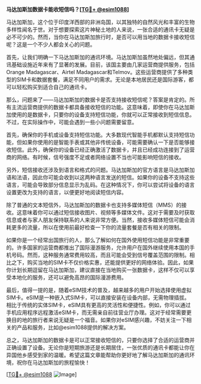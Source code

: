 **马达加斯加数据卡能收短信吗？[[TG💪+ @esim1088](https://t.me/s/esim1088)]**

马达加斯加，这个位于印度洋西部的非洲岛国，以其独特的自然风光和丰富的生物多样性闻名于世。对于想要探索这片神秘土地的人来说，一张合适的通讯卡无疑是必不可少的。然而，当你在马达加斯加旅行时，是否可以用当地的数据卡接收短信呢？这是一个不少人都会关心的问题。

首先，让我们明确一下马达加斯加的通讯环境。马达加斯加虽然地处偏远，但其通讯基础设施近年来有了显著的发展。目前，该国主要由几家运营商提供服务，包括Orange Madagascar、Airtel Madagascar和Telmov。这些运营商提供了多种类型的SIM卡和数据套餐，满足不同用户的需求。无论是本地居民还是国际游客，都可以轻松购买到适合自己的通讯卡。

那么，问题来了——马达加斯加的数据卡是否支持接收短信呢？答案是肯定的。所有主流运营商提供的数据卡都具备接收短信的功能。这意味着，即使你在马达加斯加使用的是数据卡，只要你的设备支持短信功能，你就可以正常接收到短信信息。不过，在实际操作中，可能会遇到一些小问题需要留意。

首先，确保你的手机或设备支持短信功能。大多数现代智能手机都默认支持短信功能，但如果你使用的是智能手表或其他非传统设备，可能需要确认一下是否能够接收短信。此外，确保你的设备已经正确激活了数据卡，并且已经成功连接到了运营商的网络。有时候，信号强度不足或者网络设置不当也可能影响短信的接收。

另外，短信接收还涉及到语言和格式的问题。马达加斯加的官方语言是马达加斯加语和法语，因此你可能会收到以这两种语言发送的短信。如果你的设备不支持这些语言，可能会导致部分信息显示为乱码。在这种情况下，你可以尝试将设备的语言设置更改为支持的语言，以便更好地阅读短信内容。

除了普通的文本短信外，马达加斯加的数据卡也支持多媒体短信（MMS）的接收。这意味着你可以通过短信接收图片、视频等多媒体文件。这对于需要及时获取信息或者与家人朋友保持联系的人来说非常方便。当然，接收多媒体短信可能会消耗更多的流量，所以在使用前最好检查一下你的流量套餐是否有相关的限制。

如果你是一个经常出国旅行的人，那么了解如何在国外使用短信功能是非常重要的。许多国家的运营商都推出了国际漫游服务，允许用户在国外继续使用本国的手机号码。然而，这种服务通常费用较高，而且可能会受到信号覆盖范围的限制。相比之下，购买当地的SIM卡不仅价格实惠，还能提供更好的网络体验。因此，如果你计划长期逗留在马达加斯加，建议直接在当地购买一张数据卡，这样不仅可以享受本地化的服务，还可以避免高昂的国际漫游费用。

最后，值得一提的是，随着eSIM技术的普及，越来越多的用户开始选择使用虚拟SIM卡。eSIM是一种嵌入式SIM卡，可以直接安装在设备内部，无需物理插拔。相比于传统的实体SIM卡，eSIM具有更高的灵活性和便捷性。例如，你可以通过手机应用程序远程激活eSIM卡，而无需亲自前往营业厅办理。这对于经常需要更换目的地的旅行者来说无疑是一个福音。如果你对eSIM感兴趣，不妨关注一下相关的产品和服务，比如@esim1088提供的解决方案。

总之，马达加斯加的数据卡是可以正常接收短信的，只要你选择了合适的运营商并正确设置了设备。无论你是短期旅游还是长期居住，一张优质的通讯卡都能让你在异国他乡感受到家的温暖。希望这篇文章能帮助你更好地了解马达加斯加的通讯环境，祝你在马达加斯加的旅程愉快！

[[TG💪+ @esim1088](https://t.me/s/esim1088) ![Image](https://i.postimg.cc/4NQfJmqS/Snipaste-2025-05-13-00-14-12.png)]